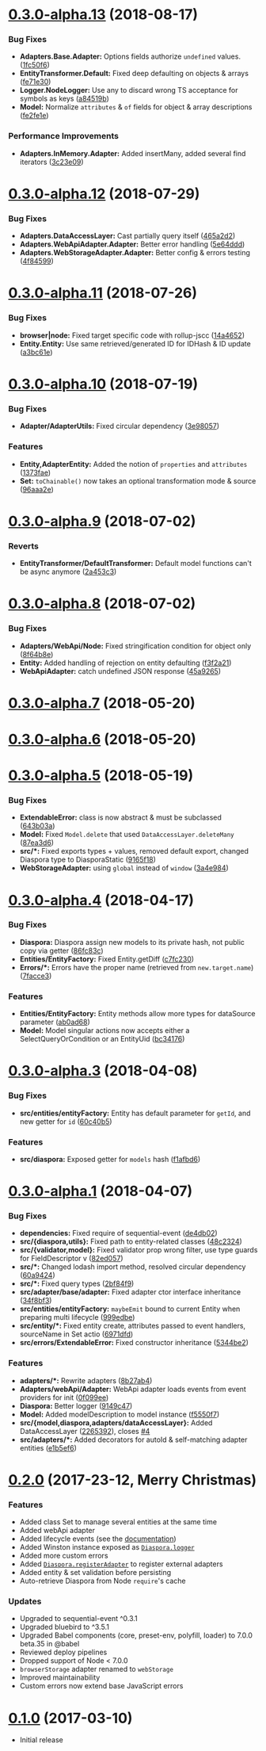 # [0.3.0-alpha.13](https://github.com/diaspora-orm/diaspora/compare/v0.3.0-alpha.12...v0.3.0-alpha.13) (2018-08-17)


### Bug Fixes

* **Adapters.Base.Adapter:** Options fields authorize `undefined` values. ([1fc50f6](https://github.com/diaspora-orm/diaspora/commit/1fc50f6))
* **EntityTransformer.Default:** Fixed deep defaulting on objects & arrays ([fe71e30](https://github.com/diaspora-orm/diaspora/commit/fe71e30))
* **Logger.NodeLogger:** Use any to discard wrong TS acceptance for symbols as keys ([a84519b](https://github.com/diaspora-orm/diaspora/commit/a84519b))
* **Model:** Normalize `attributes` & `of` fields for object & array descriptions ([fe2fe1e](https://github.com/diaspora-orm/diaspora/commit/fe2fe1e))


### Performance Improvements

* **Adapters.InMemory.Adapter:** Added insertMany, added several find iterators ([3c23e09](https://github.com/diaspora-orm/diaspora/commit/3c23e09))



<a name="0.3.0-alpha.12"></a>
# [0.3.0-alpha.12](https://github.com/diaspora-orm/diaspora/compare/v0.3.0-alpha.11...v0.3.0-alpha.12) (2018-07-29)


### Bug Fixes

* **Adapters.DataAccessLayer:** Cast partially query itself ([465a2d2](https://github.com/diaspora-orm/diaspora/commit/465a2d2))
* **Adapters.WebApiAdapter.Adapter:** Better error handling ([5e64ddd](https://github.com/diaspora-orm/diaspora/commit/5e64ddd))
* **Adapters.WebStorageAdapter.Adapter:** Better config & errors testing ([4f84599](https://github.com/diaspora-orm/diaspora/commit/4f84599))



<a name="0.3.0-alpha.11"></a>
# [0.3.0-alpha.11](https://github.com/diaspora-orm/diaspora/compare/v0.3.0-alpha.10...v0.3.0-alpha.11) (2018-07-26)


### Bug Fixes

* **browser|node:** Fixed target specific code with rollup-jscc ([14a4652](https://github.com/diaspora-orm/diaspora/commit/14a4652))
* **Entity.Entity:** Use same retrieved/generated ID for IDHash & ID update ([a3bc61e](https://github.com/diaspora-orm/diaspora/commit/a3bc61e))



<a name="0.3.0-alpha.10"></a>
# [0.3.0-alpha.10](https://github.com/diaspora-orm/diaspora/compare/v0.3.0-alpha.9...v0.3.0-alpha.10) (2018-07-19)


### Bug Fixes

* **Adapter/AdapterUtils:** Fixed circular dependency ([3e98057](https://github.com/diaspora-orm/diaspora/commit/3e98057))


### Features

* **Entity,AdapterEntity:** Added the notion of `properties` and `attributes` ([1373fae](https://github.com/diaspora-orm/diaspora/commit/1373fae))
* **Set:** `toChainable()` now takes an optional transformation mode & source ([96aaa2e](https://github.com/diaspora-orm/diaspora/commit/96aaa2e))



<a name="0.3.0-alpha.9"></a>
# [0.3.0-alpha.9](https://github.com/diaspora-orm/diaspora/compare/v0.3.0-alpha.8...v0.3.0-alpha.9) (2018-07-02)


### Reverts

* **EntityTransformer/DefaultTransformer:** Default model functions can't be async anymore ([2a453c3](https://github.com/diaspora-orm/diaspora/commit/2a453c3))



<a name="0.3.0-alpha.8"></a>
# [0.3.0-alpha.8](https://github.com/diaspora-orm/diaspora/compare/v0.3.0-alpha.7...v0.3.0-alpha.8) (2018-07-02)


### Bug Fixes

* **Adapters/WebApi/Node:** Fixed stringification condition for object only ([8f64b8e](https://github.com/diaspora-orm/diaspora/commit/8f64b8e))
* **Entity:** Added handling of rejection on entity defaulting ([f3f2a21](https://github.com/diaspora-orm/diaspora/commit/f3f2a21))
* **WebApiAdapter:** catch undefined JSON response ([45a9265](https://github.com/diaspora-orm/diaspora/commit/45a9265))



<a name="0.3.0-alpha.7"></a>
# [0.3.0-alpha.7](https://github.com/diaspora-orm/diaspora/compare/v0.3.0-alpha.6...v0.3.0-alpha.7) (2018-05-20)



<a name="0.3.0-alpha.6"></a>
# [0.3.0-alpha.6](https://github.com/diaspora-orm/diaspora/compare/v0.3.0-alpha.5...v0.3.0-alpha.6) (2018-05-20)



<a name="0.3.0-alpha.5"></a>
# [0.3.0-alpha.5](https://github.com/diaspora-orm/diaspora/compare/v0.3.0-alpha.4...v0.3.0-alpha.5) (2018-05-19)


### Bug Fixes

* **ExtendableError:** class is now abstract & must be subclassed ([643b03a](https://github.com/diaspora-orm/diaspora/commit/643b03a))
* **Model:** Fixed `Model.delete` that used `DataAccessLayer.deleteMany` ([87ea3d6](https://github.com/diaspora-orm/diaspora/commit/87ea3d6))
* **src/*:** Fixed exports types + values, removed default export, changed Diaspora type to DiasporaStatic ([9165f18](https://github.com/diaspora-orm/diaspora/commit/9165f18))
* **WebStorageAdapter:** using `global` instead of `window` ([3a4e984](https://github.com/diaspora-orm/diaspora/commit/3a4e984))



<a name="0.3.0-alpha.4"></a>
# [0.3.0-alpha.4](https://github.com/diaspora-orm/diaspora/compare/v0.3.0-alpha.3...v0.3.0-alpha.4) (2018-04-17)


### Bug Fixes

* **Diaspora:** Diaspora assign new models to its private hash, not public copy via getter ([86fc83c](https://github.com/diaspora-orm/diaspora/commit/86fc83c))
* **Entities/EntityFactory:** Fixed Entity.getDiff ([c7fc230](https://github.com/diaspora-orm/diaspora/commit/c7fc230))
* **Errors/*:** Errors have the proper name (retrieved from `new.target.name`) ([7facce3](https://github.com/diaspora-orm/diaspora/commit/7facce3))


### Features

* **Entities/EntityFactory:** Entity methods allow more types for dataSource parameter ([ab0ad68](https://github.com/diaspora-orm/diaspora/commit/ab0ad68))
* **Model:** Model singular actions now accepts either a SelectQueryOrCondition or an EntityUid ([bc34176](https://github.com/diaspora-orm/diaspora/commit/bc34176))



<a name="0.3.0-alpha.3"></a>
# [0.3.0-alpha.3](https://github.com/diaspora-orm/diaspora/compare/v0.3.0-alpha.1...v0.3.0-alpha.3) (2018-04-08)


### Bug Fixes

* **src/entities/entityFactory:** Entity has default parameter for `getId`, and new getter for `id` ([60c40b5](https://github.com/diaspora-orm/diaspora/commit/60c40b5))


### Features

* **src/diaspora:** Exposed getter for `models` hash ([f1afbd6](https://github.com/diaspora-orm/diaspora/commit/f1afbd6))



<a name="0.3.0-alpha.1"></a>
# [0.3.0-alpha.1](https://github.com/diaspora-orm/diaspora/compare/v0.2.0...v0.3.0-alpha.1) (2018-04-07)


### Bug Fixes

* **dependencies:** Fixed require of sequential-event ([de4db02](https://github.com/diaspora-orm/diaspora/commit/de4db02))
* **src/{diaspora,utils}:** Fixed path to entity-related classes ([48c2324](https://github.com/diaspora-orm/diaspora/commit/48c2324))
* **src/{validator,model}:** Fixed validator prop wrong filter, use type guards for FieldDescriptor v ([82ed057](https://github.com/diaspora-orm/diaspora/commit/82ed057))
* **src/*:** Changed lodash import method, resolved circular dependency ([60a9424](https://github.com/diaspora-orm/diaspora/commit/60a9424))
* **src/*:** Fixed query types ([2bf84f9](https://github.com/diaspora-orm/diaspora/commit/2bf84f9))
* **src/adapter/base/adapter:** Fixed adapter ctor interface inheritance ([34f8bf3](https://github.com/diaspora-orm/diaspora/commit/34f8bf3))
* **src/entities/entityFactory:** `maybeEmit` bound to current Entity when preparing multi lifecycle ([999edbe](https://github.com/diaspora-orm/diaspora/commit/999edbe))
* **src/entity/*:** Fixed entity create, attributes passed to event handlers, sourceName in Set actio ([6971dfd](https://github.com/diaspora-orm/diaspora/commit/6971dfd))
* **src/errors/ExtendableError:** Fixed constructor inheritance ([5344be2](https://github.com/diaspora-orm/diaspora/commit/5344be2))


### Features

* **adapters/*:** Rewrite adapters ([8b27ab4](https://github.com/diaspora-orm/diaspora/commit/8b27ab4))
* **Adapters/webApi/Adapter:** WebApi adapter loads events from event providers for init ([0f099ee](https://github.com/diaspora-orm/diaspora/commit/0f099ee))
* **Diaspora:** Better logger ([9149c47](https://github.com/diaspora-orm/diaspora/commit/9149c47))
* **Model:** Added modelDescription to model instance ([f5550f7](https://github.com/diaspora-orm/diaspora/commit/f5550f7))
* **src/{model,diaspora,adapters/dataAccessLayer}:** Added DataAccessLayer ([2265392](https://github.com/diaspora-orm/diaspora/commit/2265392)), closes [#4](https://github.com/diaspora-orm/diaspora/issues/4)
* **src/adapters/*:** Added decorators for autoId & self-matching adapter entities ([e1b5ef6](https://github.com/diaspora-orm/diaspora/commit/e1b5ef6))



<a name="0.2.0"></a>
# [0.2.0](https://github.com/diaspora-orm/diaspora/compare/v0.1.0...v0.2.0) (2017-23-12, Merry Christmas)

### Features

* Added class Set to manage several entities at the same time
* Added webApi adapter
* Added lifecycle events (see the [documentation](https://diaspora.ithoughts.io/events-in-diaspora.html#lifecycle-events))
* Added Winston instance exposed as [`Diaspora.logger`](https://diaspora.ithoughts.io/jsdoc/Diaspora.html#.logger__anchor)
* Added more custom errors
* Added [`Diaspora.registerAdapter`](https://diaspora.ithoughts.io/jsdoc/Diaspora.html#.registerAdapter__anchor) to register external adapters
* Added entity & set validation before persisting
* Auto-retrieve Diaspora from Node `require`'s cache

### Updates

* Upgraded to sequential-event ^0.3.1
* Upgraded bluebird to ^3.5.1
* Upgraded Babel components (core, preset-env, polyfill, loader) to 7.0.0 beta.35 in @babel
* Reviewed deploy pipelines
* Dropped support of Node < 7.0.0
* `browserStorage` adapter renamed to `webStorage`
* Improved maintainability
* Custom errors now extend base JavaScript errors


<a name="0.1.0"></a>
# [0.1.0](https://github.com/diaspora-orm/diaspora/compare/v0.1.0...init) (2017-03-10)


* Initial release
